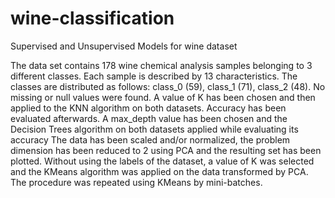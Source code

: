 # wine-classification
Supervised and Unsupervised Models for wine dataset

The data set contains 178 wine chemical analysis samples belonging to 3 different classes. Each sample is described by 13 characteristics. The classes are distributed as follows: class_0 (59), class_1 (71), class_2 (48). No missing or null values were found.
A value of K has been chosen and then applied to the KNN algorithm on both datasets. Accuracy has been evaluated afterwards.
A max_depth value has been chosen and  the Decision Trees algorithm on both datasets applied while evaluating its accuracy 
The data has been scaled and/or normalized, the problem dimension has been reduced to 2 using PCA and the resulting set has been plotted.
Without using the labels of the dataset, a value of K was selected and the KMeans algorithm was applied on the data transformed by PCA. The procedure was repeated using KMeans by mini-batches.
